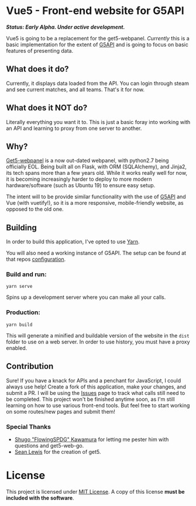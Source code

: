 # Vue5 - Front-end website for G5API
_**Status: Early Alpha. Under active development.**_

Vue5 is going to be a replacement for the get5-webpanel. _Currently_ this is a basic implementation for the extent of [G5API](https://github.com/phlexplexico/G5API) and is going to focus on basic features of presenting data.


## What does it do?
Currently, it displays data loaded from the API. You can login through steam and see current matches, and all teams. That's it for now.


## What does it NOT do?
Literally everything you want it to. This is just a basic foray into working with an API and learning to proxy from one server to another.

## Why?
[Get5-webpanel](https://github.com/phlexplexico/get5-webpanel) is a now out-dated webpanel, with python2.7 being officially EOL. Being built all on Flask, with ORM (SQLAlchemy), and Jinja2, its tech spans more than a few years old. While it works really well for now, it is becoming increasingly harder to deploy to more modern hardware/software (such as Ubuntu 19) to ensure easy setup.

The intent will to be provide similar functionality with the use of [G5API](https://github.com/phlexplexico/G5API) and Vue (with vuetify!), so it is a more responsive, mobile-friendly website, as opposed to the old one. 

## Building
In order to build this application, I've opted to use [Yarn](https://yarnpkg.com/lang/en/).

You will also need a working instance of G5API. The setup can be found at that repos [configuration](https://github.com/PhlexPlexico/G5API/wiki/Configuration).

### Build and run: 
```yarn serve``` 

Spins up a development server where you can make all your calls. 

### Production: 
```yarn build```

This will generate a minified and buildable version of the website in the `dist` folder to use on a web server. In order to use history, you must have a proxy enabled.

## Contribution
Sure! If you have a knack for APIs and a penchant for JavaScript, I could always use help! Create a fork of this application, make your changes, and submit a PR. I will be using the [Issues](https://github.com/vue5/issues) page to track what calls still need to be completed. This project won't be finished anytime soon, as I'm still learning on how to use various front-end tools. But feel free to start working on some routes/new pages and submit them!

### Special Thanks
- [Shugo "FlowingSPDG" Kawamura](https://github.com/FlowingSPDG) for letting me pester him with questions and get5-web-go.
- [Sean Lewis](https://github.com/splewis) for the creation of get5.

# License
This project is licensed under [MIT License](http://opensource.org/licenses/MIT). A copy of this license **must be included with the software**.
